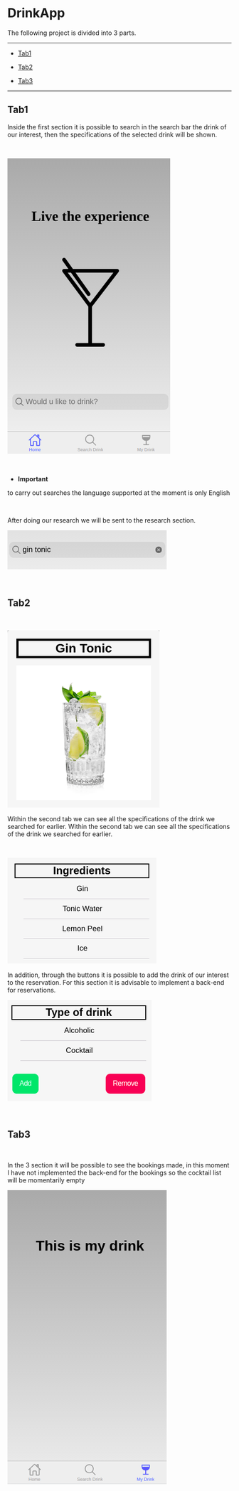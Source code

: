 # DrinkApp

The following project is divided into 3 parts.

<hr>

- [Tab1](#tab1)

- [Tab2](#tab2)

- [Tab3](#tab3)


<hr>

## Tab1

Inside the first section it is possible to search in the search bar the drink of our interest, then the specifications of the selected drink will be shown.

<br>

![tab1](./imgs/tab1.png) 

<br>

  - **Important**

to carry out searches the language supported at the moment is only English

<br>

After doing our research we will be sent to the research section. 


![tab1-bar](./imgs/tab1-bar.png) <br>

<br>

## Tab2

<br>

![tab21](./imgs/tab21.png) <br>

Within the second tab we can see all the specifications of the drink we searched for earlier. Within the second tab we can see all the specifications of the drink we searched for earlier. 

<br>

![tab21](./imgs/tab22.png) <br>

In addition, through the buttons it is possible to add the drink of our interest to the reservation. 
For this section it is advisable to implement a back-end for reservations.

![tab21](./imgs/tab23.png) <br>

<br>

## Tab3

<br> 

In the 3 section it will be possible to see the bookings made, in this moment I have not implemented the back-end for the bookings so the cocktail list will be momentarily empty

![tab3](./imgs/tab3.png) <br>


